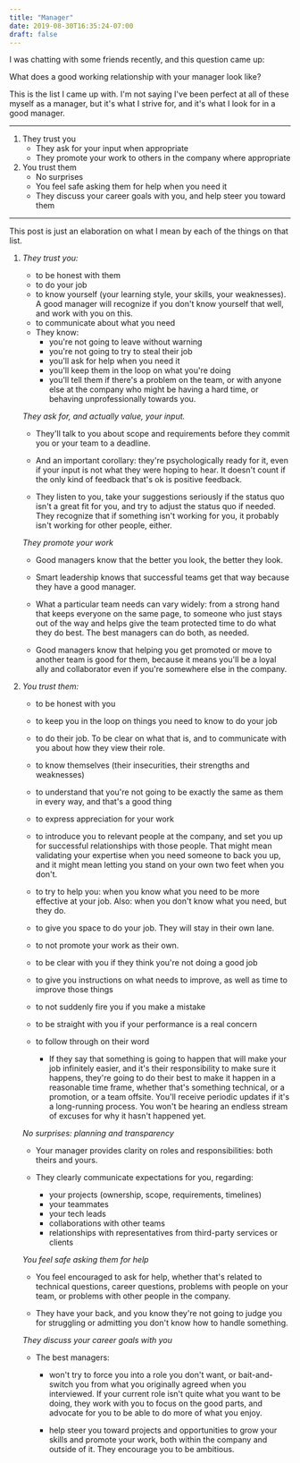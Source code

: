 ```yaml
---
title: "Manager"
date: 2019-08-30T16:35:24-07:00
draft: false
---
```


I was chatting with some friends recently, and this question came up:

What does a good working relationship with your manager look like?

This is the list I came up with. I'm not saying I've been perfect at all of these myself as a manager, 
but it's what I strive for, and it's what I look for in a good manager. 

-----

1. They trust you
    - They ask for your input when appropriate
    - They promote your work to others in the company where appropriate
2. You trust them
    - No surprises
    - You feel safe asking them for help when you need it
    - They discuss your career goals with you, and help steer you toward them

-----
This post is just an elaboration on what I mean by each of the things on that list. 

1. *They trust you:* 
    - to be honest with them
    - to do your job
    - to know yourself (your learning style, your skills, your weaknesses). A good manager will recognize if you don't know yourself
    that well, and work with you on this. 
    - to communicate about what you need
    - They know: 
        - you're not going to leave without warning
        - you're not going to try to steal their job
        - you'll ask for help when you need it
        - you'll keep them in the loop on what you're doing
        - you'll tell them if there's a problem on the team, or with anyone else at the company who might be having a hard time, 
        or behaving unprofessionally towards you. 

    *They ask for, and actually value, your input.* 

    - They'll talk to you about scope and requirements before they commit you or your team to a deadline. 

    - And an important corollary: they're psychologically ready for it, even if your input is not what they were hoping to hear. 
    It doesn't count if the only kind of feedback that's ok is positive feedback. 

    - They listen to you, take your suggestions seriously if the status quo isn't a great fit for you, 
    and try to adjust the status quo if needed. They recognize that if something isn't working for you, 
    it probably isn't working for other people, either.  
    
    *They promote your work* 
    
    - Good managers know that the better you look, the better they look. 
    
    - Smart leadership knows that successful teams get that way because they have a good manager. 
    
    - What a particular team needs can vary widely: from a strong hand that keeps everyone on the same page, 
    to someone who just stays out of the way and helps give the team protected time to do what they do best. The best managers can do both, as needed. 
    
    - Good managers know that helping you get promoted or move to another team is good for them, 
    because it means you'll be a loyal ally and collaborator even if you're somewhere else in the company. 
    
2. *You trust them:* 
    - to be honest with you
    - to keep you in the loop on things you need to know to do your job 
    - to do their job. To be clear on what that is, and to communicate with you about how they view their role.
    - to know themselves (their insecurities, their strengths and weaknesses)
    - to understand that you're not going to be exactly the same as them in every way, and that's a good thing
    - to express appreciation for your work
    - to introduce you to relevant people at the company, and set you up for successful relationships with those people. That might mean 
    validating your expertise when you need someone to back you up, and it might mean letting you stand on your own two feet when you don't. 

    - to try to help you: when you know what you need to be more effective at your job. Also: when you don't know what you need, but they do. 
    - to give you space to do your job. They will stay in their own lane. 
    - to not promote your work as their own. 
    - to be clear with you if they think you're not doing a good job
    - to give you instructions on what needs to improve, as well as time to improve those things 
    - to not suddenly fire you if you make a mistake
    - to be straight with you if your performance is a real concern
    - to follow through on their word
        - If they say that something is going to happen that will make your job infinitely easier, 
and it's their responsibility to make sure it happens, they're going to do their best to make it happen in a reasonable time frame, 
whether that's something technical, or a promotion, or a team offsite. You'll receive periodic updates if it's a long-running process. 
You won't be hearing an endless stream of excuses for why it hasn't happened yet. 

     *No surprises: planning and transparency*

    - Your manager provides clarity on roles and responsibilities: both theirs and yours.  
    
    - They clearly communicate expectations for you, regarding: 
        - your projects (ownership, scope, requirements, timelines)
        - your teammates
        - your tech leads
        - collaborations with other teams
        - relationships with representatives from third-party services or clients 
    
    *You feel safe asking them for help*
    
    - You feel encouraged to ask for help, whether that's related to technical questions, 
    career questions, problems with people on your team, or problems with other people in the company. 
    
    - They have your back, and you know they're not going to judge you for struggling or admitting you don't know how to handle something. 

    *They discuss your career goals with you*
    
    - The best managers: 

        - won't try to force you into a role you don't want, or bait-and-switch you from what you originally 
     agreed when you interviewed. If your current role isn't quite what you want to be doing, 
    they work with you to focus on the good parts, and advocate for you to be able to do more of what you enjoy. 
    
        - help steer you toward projects and opportunities to grow your skills and promote your work, 
    both within the company and outside of it. They encourage you to be ambitious. 
    
 
